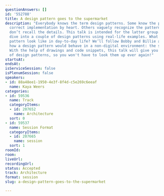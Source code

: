 ```yaml
---
questionAnswers: []
id: '552788'
title: A design pattern goes to the supermarket
description: "Everybody knows the term design patterns. Some know the patterns and
  correct implementation by heart. Others vaguely recognize the pattern names but
  don’t recall the details. This talk is intended for the latter group. \r\n\r\nI’ll
  dive into a couple of design patterns using real-life examples. What would a design
  pattern look like in day-to-day life? We’ll follow Bobby and Billie and discover
  how a design pattern would behave in a non-digital environment: the supermarket!
  With the help of drawings and code snippets, this talk will give you a solid understanding
  of design patterns, so you won't have to look them up ever again!"
startsAt: 
endsAt: 
isServiceSession: false
isPlenumSession: false
speakers:
- id: 88a48ee1-1950-4e3f-8f4d-c5e269c6eeaf
  name: Kaya Weers
categories:
- id: 59536
  name: Track
  categoryItems:
  - id: 207652
    name: Architecture
  sort: 0
- id: 59537
  name: Session Format
  categoryItems:
  - id: 207665
    name: session
  sort: 1
roomId: 
room: 
liveUrl: 
recordingUrl: 
status: Accepted
track: Architecture
format: session
slug: a-design-pattern-goes-to-the-supermarket

---
```

